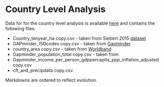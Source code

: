 # Country Level Analysis

Data for for the country level analysis is available [here](https://drive.google.com/drive/folders/1mxzv9UTKVvztToPSmf60EMllEVLEHj9T?usp=sharing) and contains the following files:


- Country_tenyear_ha copy.csv - taken from Siebert 2015 [dataset](https://hess.copernicus.org/articles/19/1521/2015/hess-19-1521-2015.html) 
- GAPminder_ISOcodes copy.csv - taken from [Gapminder](https://docs.google.com/spreadsheets/d/1qHalit8sXC0R8oVXibc2wa2gY7bkwGzOybEMTWp-08o/edit#gid=1597424158)
- country_area copy.csv - taken from [Worldband](https://data.worldbank.org/indicator/AG.LND.TOTL.K2)
- Gapminder_population_total copy.csv - taken from 
- Gapminder_income_per_person_gdppercapita_ppp_inflation_adjusted copy.csv
- cft_and_precipdata copy.csv

Markdowns are ordered to reflect evolution. 
